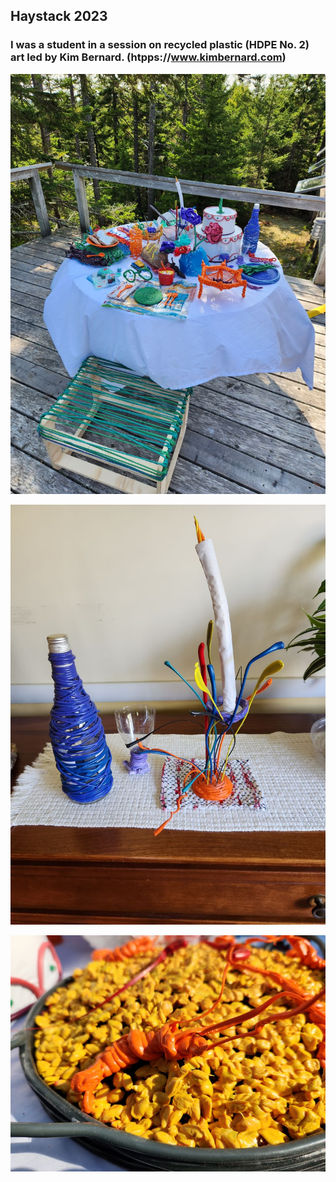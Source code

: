 ## Haystack 2023

### I was a student in a session on recycled plastic (HDPE No. 2) art led by Kim Bernard. (htpps://www.kimbernard.com) 

![table](table.jpg)

![candelabra](candelabra.jpg)

![paella](paella.jpg)



